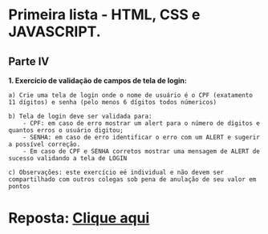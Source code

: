 # Primeira lista - HTML, CSS e JAVASCRIPT.
## Parte IV

**1. Exercício de validação de campos de tela de login:**

    a) Crie uma tela de login onde o nome de usuário é o CPF (exatamento 11 dígitos) e senha (pelo menos 6 dígitos todos númericos)

    b) Tela de login deve ser validada para:
        - CPF: em caso de erro mostrar um alert para o número de dígitos e quantos erros o usuário digitou;
        - SENHA: em caso de erro identificar o erro com um ALERT e sugerir a possível correção.
        - Em caso de CPF e SENHA corretos mostrar uma mensagem de ALERT de sucesso validando a tela de LOGIN

    c) Observações: este exercício eé individual e não devem ser compartilhado com outros colegas sob pena de anulação de seu valor em pontos 

# Reposta: [Clique aqui](https://github.com/IanoMaciel/academicNotebook/tree/main/2021.2/Programa%C3%A7%C3%A3o%20Web/Exerc%C3%ADcios_pr%C3%A1ticos/Lista1_parte4)